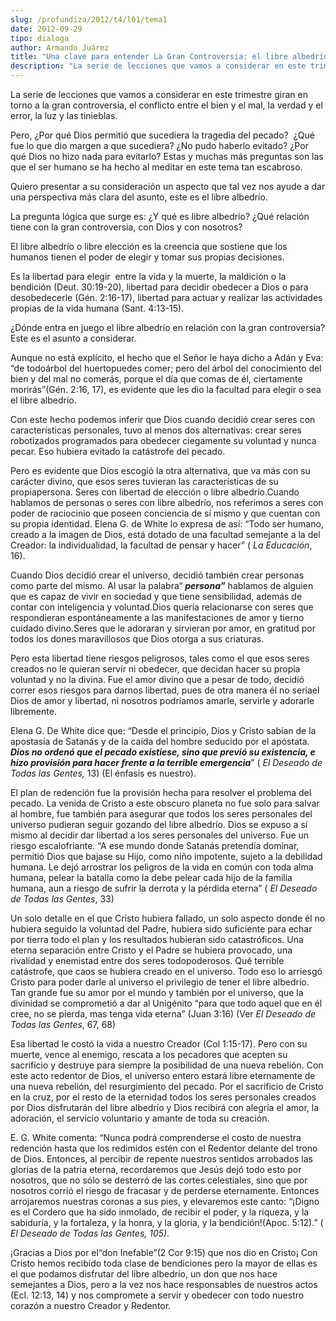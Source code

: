 ```yaml
---
slug: /profundiza/2012/t4/l01/tema1
date: 2012-09-29
tipo: dialoga
author: Armando Juárez
title: "Una clave para entender La Gran Controversia: el libre albedrío"
description: "La serie de lecciones que vamos a considerar en este trimestre giran en torno a  la gran controversia, el conflicto entre el bien y el mal, la verdad y el  error, la luz y las tinieblas. Pero, ¿Por qué Dios permitió que sucediera la  tragedia del pecado? ¿Qué fue lo que dio ma..."
---
```


La serie de lecciones que vamos a considerar en este trimestre giran en torno a la gran controversia, el conflicto entre el bien y el mal, la verdad y el error, la luz y las tinieblas.

Pero, ¿Por qué Dios permitió que sucediera la tragedia del pecado?  ¿Qué fue lo que dio margen a que sucediera? ¿No pudo haberlo evitado? ¿Por qué Dios no hizo nada para evitarlo? Estas y muchas más preguntas son las que el ser humano se ha hecho al meditar en este tema tan escabroso.

Quiero presentar a su consideración un aspecto que tal vez nos ayude a dar una perspectiva más clara del asunto, este es el libre albedrío.

La pregunta lógica que surge es: ¿Y qué es libre albedrío? ¿Qué relación tiene con la gran controversia, con Dios y con nosotros?

El libre albedrío o libre elección es la creencia que sostiene que los humanos tienen el poder de elegir y tomar sus propias decisiones.

Es la libertad para elegir  entre la vida y la muerte, la maldición o la bendición (Deut. 30:19-20), libertad para decidir obedecer a Dios o para desobedecerle (Gén. 2:16-17), libertad para actuar y realizar las actividades propias de la vida humana (Sant. 4:13-15).

¿Dónde entra en juego el libre albedrío en relación con la gran controversia? Este es el asunto a considerar.

Aunque no está explícito, el hecho que el Señor le haya dicho a Adán y Eva: “de todoárbol del huertopuedes comer; pero del árbol del conocimiento del bien y del mal no comerás, porque el día que comas de él, ciertamente morirás”(Gén. 2:16, 17), es evidente que les dio la facultad para elegir o sea el libre albedrío.

Con este hecho podemos inferir que Dios cuando decidió crear seres con características personales, tuvo al menos dos alternativas: crear seres robotizados programados para obedecer ciegamente su voluntad y nunca pecar. Eso hubiera evitado la catástrofe del pecado.

Pero es evidente que Dios escogió la otra alternativa, que va más con su carácter divino, que esos seres tuvieran las características de su propiapersona. Seres con libertad de elección o libre albedrío.Cuando hablamos de personas o seres con libre albedrío, nos referimos a seres con poder de raciocinio que poseen conciencia de sí mismo y que cuentan con su propia identidad. Elena G. de White lo expresa de así: “Todo ser humano, creado a la imagen de Dios, está dotado de una facultad semejante a la del Creador: la individualidad, la facultad de pensar y hacer” ( _La Educación_, 16).

Cuando Dios decidió crear el universo, decidió también crear personas como parte del mismo. Al usar la palabra“ **_persona”_** hablamos de alguien que es capaz de vivir en sociedad y que tiene sensibilidad, además de contar con inteligencia y voluntad.Dios quería relacionarse con seres que respondieran espontáneamente a las manifestaciones de amor y tierno cuidado divino.Seres que le adoraran y sirvieran por amor, en gratitud por todos los dones maravillosos que Dios otorga a sus criaturas.

Pero esta libertad tiene riesgos peligrosos, tales como el que esos seres creados no le quieran servir ni obedecer, que decidan hacer su propia voluntad y no la divina. Fue el amor divino que a pesar de todo, decidió correr esos riesgos para darnos libertad, pues de otra manera él no seríael Dios de amor y libertad, ni nosotros podríamos amarle, servirle y adorarle libremente.

Elena G. De White dice que: “Desde el principio, Dios y Cristo sabían de la apostasía de Satanás y de la caída del hombre seducido por el apóstata. **_Dios no ordenó que el pecado existiese, sino que previó su existencia, e hizo provisión para hacer frente a la terrible emergencia_**” ( _El Deseado de Todas las Gentes,_ 13) (El énfasis es nuestro).

El plan de redención fue la provisión hecha para resolver el problema del pecado. La venida de Cristo a este obscuro planeta no fue solo para salvar al hombre, fue también para asegurar que todos los seres personales del universo pudieran seguir gozando del libre albedrío. Dios se expuso a sí mismo al decidir dar libertad a los seres personales del universo. Fue un riesgo escalofriante. “A ese mundo donde Satanás pretendía dominar, permitió Dios que bajase su Hijo, como niño impotente, sujeto a la debilidad humana. Le dejó arrostrar los peligros de la vida en común con toda alma humana, pelear la batalla como la debe pelear cada hijo de la familia humana, aun a riesgo de sufrir la derrota y la pérdida eterna” ( _El Deseado de Todas las Gentes_, 33)

Un solo detalle en el que Cristo hubiera fallado, un solo aspecto donde él no hubiera seguido la voluntad del Padre, hubiera sido suficiente para echar por tierra todo el plan y los resultados hubieran sido catastróficos. Una eterna separación entre Cristo y el Padre se hubiera provocado, una rivalidad y enemistad entre dos seres todopoderosos. Qué terrible catástrofe, que caos se hubiera creado en el universo. Todo eso lo arriesgó Cristo para poder darle al universo el privilegio de tener el libre albedrío. Tan grande fue su amor por el mundo y también por el universo, que la divinidad se comprometió a dar al Unigénito “para que todo aquel que en él cree, no se pierda, mas tenga vida eterna” (Juan 3:16) (Ver _El Deseado de Todas las Gentes_, 67, 68)

Esa libertad le costó la vida a nuestro Creador (Col 1:15-17). Pero con su muerte, vence al enemigo, rescata a los pecadores que acepten su sacrificio y destruye para siempre la posibilidad de una nueva rebelión. Con este acto redentor de Dios, el universo entero estará libre eternamente de una nueva rebelión, del resurgimiento del pecado. Por el sacrificio de Cristo en la cruz, por el resto de la eternidad todos los seres personales creados por Dios disfrutarán del libre albedrío y Dios recibirá con alegría el amor, la adoración, el servicio voluntario y amante de toda su creación.

E. G. White comenta: “Nunca podrá comprenderse el costo de nuestra redención hasta que los redimidos estén con el Redentor delante del trono de Dios. Entonces, al percibir de repente nuestros sentidos arrobados las glorias de la patria eterna, recordaremos que Jesús dejó todo esto por nosotros, que no sólo se desterró de las cortes celestiales, sino que por nosotros corrió el riesgo de fracasar y de perderse eternamente. Entonces arrojaremos nuestras coronas a sus pies, y elevaremos este canto: “¡Digno es el Cordero que ha sido inmolado, de recibir el poder, y la riqueza, y la sabiduría, y la fortaleza, y la honra, y la gloria, y la bendición!(Apoc. 5:12).” ( _El Deseado de Todas las Gentes, 105)._

¡Gracias a Dios por el“don Inefable”(2 Cor 9:15) que nos dio en Cristo¡ Con Cristo hemos recibido toda clase de bendiciones pero la mayor de ellas es el que podamos disfrutar del libre albedrío, un don que nos hace semejantes a Dios, pero a la vez nos hace responsables de nuestros actos (Ecl. 12:13, 14) y nos compromete a servir y obedecer con todo nuestro corazón a nuestro Creador y Redentor.
